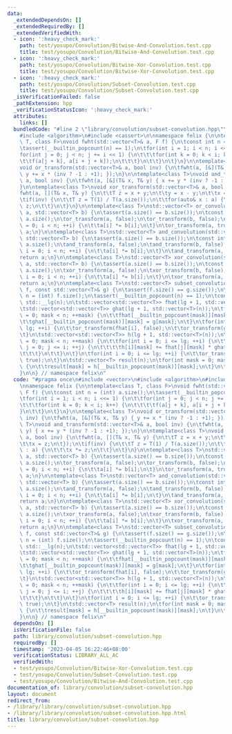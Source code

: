 ```yaml
---
data:
  _extendedDependsOn: []
  _extendedRequiredBy: []
  _extendedVerifiedWith:
  - icon: ':heavy_check_mark:'
    path: test/yosupo/Convolution/Bitwise-And-Convolution.test.cpp
    title: test/yosupo/Convolution/Bitwise-And-Convolution.test.cpp
  - icon: ':heavy_check_mark:'
    path: test/yosupo/Convolution/Bitwise-Xor-Convolution.test.cpp
    title: test/yosupo/Convolution/Bitwise-Xor-Convolution.test.cpp
  - icon: ':heavy_check_mark:'
    path: test/yosupo/Convolution/Subset-Convolution.test.cpp
    title: test/yosupo/Convolution/Subset-Convolution.test.cpp
  _isVerificationFailed: false
  _pathExtension: hpp
  _verificationStatusIcon: ':heavy_check_mark:'
  attributes:
    links: []
  bundledCode: "#line 2 \"library/convolution/subset-convolution.hpp\"\n#include <vector>\n\
    #include <algorithm>\n#include <cassert>\n\nnamespace felix {\n\ntemplate<class\
    \ T, class F>\nvoid fwht(std::vector<T>& a, F f) {\n\tconst int n = (int) a.size();\n\
    \tassert(__builtin_popcount(n) == 1);\n\tfor(int i = 1; i < n; i <<= 1) {\n\t\t\
    for(int j = 0; j < n; j += i << 1) {\n\t\t\tfor(int k = 0; k < i; k++) {\n\t\t\
    \t\tf(a[j + k], a[i + j + k]);\n\t\t\t}\n\t\t}\n\t}\n}\n\ntemplate<class T>\n\
    void or_transform(std::vector<T>& a, bool inv) {\n\tfwht(a, [&](T& x, T& y) {\
    \ y += x * (inv ? -1 : +1); });\n}\n\ntemplate<class T>\nvoid and_transform(std::vector<T>&\
    \ a, bool inv) {\n\tfwht(a, [&](T& x, T& y) { x += y * (inv ? -1 : +1); });\n\
    }\n\ntemplate<class T>\nvoid xor_transform(std::vector<T>& a, bool inv) {\n\t\
    fwht(a, [](T& x, T& y) {\n\t\tT z = x + y;\n\t\ty = x - y;\n\t\tx = z;\n\t});\n\
    \tif(inv) {\n\t\tT z = T(1) / T(a.size());\n\t\tfor(auto& x : a) {\n\t\t\tx *=\
    \ z;\n\t\t}\n\t}\n}\n\ntemplate<class T>\nstd::vector<T> or_convolution(std::vector<T>\
    \ a, std::vector<T> b) {\n\tassert(a.size() == b.size());\n\tconst int n = (int)\
    \ a.size();\n\tor_transform(a, false);\n\tor_transform(b, false);\n\tfor(int i\
    \ = 0; i < n; ++i) {\n\t\ta[i] *= b[i];\n\t}\n\tor_transform(a, true);\n\treturn\
    \ a;\n}\n\ntemplate<class T>\nstd::vector<T> and_convolution(std::vector<T> a,\
    \ std::vector<T> b) {\n\tassert(a.size() == b.size());\n\tconst int n = (int)\
    \ a.size();\n\tand_transform(a, false);\n\tand_transform(b, false);\n\tfor(int\
    \ i = 0; i < n; ++i) {\n\t\ta[i] *= b[i];\n\t}\n\tand_transform(a, true);\n\t\
    return a;\n}\n\ntemplate<class T>\nstd::vector<T> xor_convolution(std::vector<T>\
    \ a, std::vector<T> b) {\n\tassert(a.size() == b.size());\n\tconst int n = (int)\
    \ a.size();\n\txor_transform(a, false);\n\txor_transform(b, false);\n\tfor (int\
    \ i = 0; i < n; ++i) {\n\t\ta[i] *= b[i];\n\t}\n\txor_transform(a, true);\n\t\
    return a;\n}\n\ntemplate<class T>\nstd::vector<T> subset_convolution(const std::vector<T>&\
    \ f, const std::vector<T>& g) {\n\tassert(f.size() == g.size());\n\tconst int\
    \ n = (int) f.size();\n\tassert(__builtin_popcount(n) == 1);\n\tconst int lg =\
    \ std::__lg(n);\n\tstd::vector<std::vector<T>> fhat(lg + 1, std::vector<T>(n));\n\
    \tstd::vector<std::vector<T>> ghat(lg + 1, std::vector<T>(n));\n\tfor(int mask\
    \ = 0; mask < n; ++mask) {\n\t\tfhat[__builtin_popcount(mask)][mask] = f[mask];\n\
    \t\tghat[__builtin_popcount(mask)][mask] = g[mask];\n\t}\n\tfor(int i = 0; i <=\
    \ lg; ++i) {\n\t\tor_transform(fhat[i], false);\n\t\tor_transform(ghat[i], false);\n\
    \t}\n\tstd::vector<std::vector<T>> h(lg + 1, std::vector<T>(n));\n\tfor(int mask\
    \ = 0; mask < n; ++mask) {\n\t\tfor(int i = 0; i <= lg; ++i) {\n\t\t\tfor(int\
    \ j = 0; j <= i; ++j) {\n\t\t\t\th[i][mask] += fhat[j][mask] * ghat[i - j][mask];\n\
    \t\t\t}\n\t\t}\n\t}\n\tfor(int i = 0; i <= lg; ++i) {\n\t\tor_transform(h[i],\
    \ true);\n\t}\n\tstd::vector<T> result(n);\n\tfor(int mask = 0; mask < n; ++mask)\
    \ {\n\t\tresult[mask] = h[__builtin_popcount(mask)][mask];\n\t}\n\treturn result;\n\
    }\n\n} // namespace felix\n"
  code: "#pragma once\n#include <vector>\n#include <algorithm>\n#include <cassert>\n\
    \nnamespace felix {\n\ntemplate<class T, class F>\nvoid fwht(std::vector<T>& a,\
    \ F f) {\n\tconst int n = (int) a.size();\n\tassert(__builtin_popcount(n) == 1);\n\
    \tfor(int i = 1; i < n; i <<= 1) {\n\t\tfor(int j = 0; j < n; j += i << 1) {\n\
    \t\t\tfor(int k = 0; k < i; k++) {\n\t\t\t\tf(a[j + k], a[i + j + k]);\n\t\t\t\
    }\n\t\t}\n\t}\n}\n\ntemplate<class T>\nvoid or_transform(std::vector<T>& a, bool\
    \ inv) {\n\tfwht(a, [&](T& x, T& y) { y += x * (inv ? -1 : +1); });\n}\n\ntemplate<class\
    \ T>\nvoid and_transform(std::vector<T>& a, bool inv) {\n\tfwht(a, [&](T& x, T&\
    \ y) { x += y * (inv ? -1 : +1); });\n}\n\ntemplate<class T>\nvoid xor_transform(std::vector<T>&\
    \ a, bool inv) {\n\tfwht(a, [](T& x, T& y) {\n\t\tT z = x + y;\n\t\ty = x - y;\n\
    \t\tx = z;\n\t});\n\tif(inv) {\n\t\tT z = T(1) / T(a.size());\n\t\tfor(auto& x\
    \ : a) {\n\t\t\tx *= z;\n\t\t}\n\t}\n}\n\ntemplate<class T>\nstd::vector<T> or_convolution(std::vector<T>\
    \ a, std::vector<T> b) {\n\tassert(a.size() == b.size());\n\tconst int n = (int)\
    \ a.size();\n\tor_transform(a, false);\n\tor_transform(b, false);\n\tfor(int i\
    \ = 0; i < n; ++i) {\n\t\ta[i] *= b[i];\n\t}\n\tor_transform(a, true);\n\treturn\
    \ a;\n}\n\ntemplate<class T>\nstd::vector<T> and_convolution(std::vector<T> a,\
    \ std::vector<T> b) {\n\tassert(a.size() == b.size());\n\tconst int n = (int)\
    \ a.size();\n\tand_transform(a, false);\n\tand_transform(b, false);\n\tfor(int\
    \ i = 0; i < n; ++i) {\n\t\ta[i] *= b[i];\n\t}\n\tand_transform(a, true);\n\t\
    return a;\n}\n\ntemplate<class T>\nstd::vector<T> xor_convolution(std::vector<T>\
    \ a, std::vector<T> b) {\n\tassert(a.size() == b.size());\n\tconst int n = (int)\
    \ a.size();\n\txor_transform(a, false);\n\txor_transform(b, false);\n\tfor (int\
    \ i = 0; i < n; ++i) {\n\t\ta[i] *= b[i];\n\t}\n\txor_transform(a, true);\n\t\
    return a;\n}\n\ntemplate<class T>\nstd::vector<T> subset_convolution(const std::vector<T>&\
    \ f, const std::vector<T>& g) {\n\tassert(f.size() == g.size());\n\tconst int\
    \ n = (int) f.size();\n\tassert(__builtin_popcount(n) == 1);\n\tconst int lg =\
    \ std::__lg(n);\n\tstd::vector<std::vector<T>> fhat(lg + 1, std::vector<T>(n));\n\
    \tstd::vector<std::vector<T>> ghat(lg + 1, std::vector<T>(n));\n\tfor(int mask\
    \ = 0; mask < n; ++mask) {\n\t\tfhat[__builtin_popcount(mask)][mask] = f[mask];\n\
    \t\tghat[__builtin_popcount(mask)][mask] = g[mask];\n\t}\n\tfor(int i = 0; i <=\
    \ lg; ++i) {\n\t\tor_transform(fhat[i], false);\n\t\tor_transform(ghat[i], false);\n\
    \t}\n\tstd::vector<std::vector<T>> h(lg + 1, std::vector<T>(n));\n\tfor(int mask\
    \ = 0; mask < n; ++mask) {\n\t\tfor(int i = 0; i <= lg; ++i) {\n\t\t\tfor(int\
    \ j = 0; j <= i; ++j) {\n\t\t\t\th[i][mask] += fhat[j][mask] * ghat[i - j][mask];\n\
    \t\t\t}\n\t\t}\n\t}\n\tfor(int i = 0; i <= lg; ++i) {\n\t\tor_transform(h[i],\
    \ true);\n\t}\n\tstd::vector<T> result(n);\n\tfor(int mask = 0; mask < n; ++mask)\
    \ {\n\t\tresult[mask] = h[__builtin_popcount(mask)][mask];\n\t}\n\treturn result;\n\
    }\n\n} // namespace felix\n"
  dependsOn: []
  isVerificationFile: false
  path: library/convolution/subset-convolution.hpp
  requiredBy: []
  timestamp: '2023-04-05 16:22:46+08:00'
  verificationStatus: LIBRARY_ALL_AC
  verifiedWith:
  - test/yosupo/Convolution/Bitwise-Xor-Convolution.test.cpp
  - test/yosupo/Convolution/Subset-Convolution.test.cpp
  - test/yosupo/Convolution/Bitwise-And-Convolution.test.cpp
documentation_of: library/convolution/subset-convolution.hpp
layout: document
redirect_from:
- /library/library/convolution/subset-convolution.hpp
- /library/library/convolution/subset-convolution.hpp.html
title: library/convolution/subset-convolution.hpp
---
```

